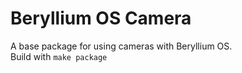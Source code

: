 # Beryllium OS Camera
A base package for using cameras with Beryllium OS.
<br />
Build with <code>make package</code>
